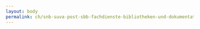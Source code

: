 ```yaml
---
layout: body
permalink: ch/snb-suva-post-sbb-fachdienste-bibliotheken-und-dokumentationsstellen-schweizerische-nationalbank-bern/
---
```


